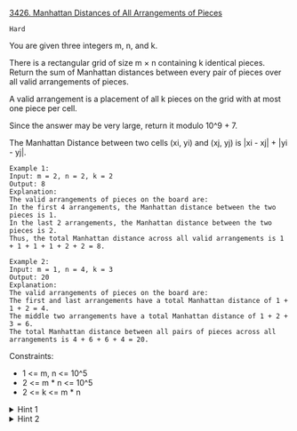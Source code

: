 [3426. Manhattan Distances of All Arrangements of Pieces](https://leetcode.com/problems/manhattan-distances-of-all-arrangements-of-pieces/)

`Hard`

You are given three integers m, n, and k.

There is a rectangular grid of size m × n containing k identical pieces. Return the sum of Manhattan distances between every pair of pieces over all valid arrangements of pieces.

A valid arrangement is a placement of all k pieces on the grid with at most one piece per cell.

Since the answer may be very large, return it modulo 10^9 + 7.

The Manhattan Distance between two cells (xi, yi) and (xj, yj) is |xi - xj| + |yi - yj|.

```
Example 1:
Input: m = 2, n = 2, k = 2
Output: 8
Explanation:
The valid arrangements of pieces on the board are:
In the first 4 arrangements, the Manhattan distance between the two pieces is 1.
In the last 2 arrangements, the Manhattan distance between the two pieces is 2.
Thus, the total Manhattan distance across all valid arrangements is 1 + 1 + 1 + 1 + 2 + 2 = 8.

Example 2:
Input: m = 1, n = 4, k = 3
Output: 20
Explanation:
The valid arrangements of pieces on the board are:
The first and last arrangements have a total Manhattan distance of 1 + 1 + 2 = 4.
The middle two arrangements have a total Manhattan distance of 1 + 2 + 3 = 6.
The total Manhattan distance between all pairs of pieces across all arrangements is 4 + 6 + 6 + 4 = 20.
```

Constraints:

- 1 <= m, n <= 10^5
- 2 <= m * n <= 10^5
- 2 <= k <= m * n

<details>
<summary>Hint 1</summary>

Fix two pieces in two specific locations and find the number of boards where this can happen.
</details>

<details>
<summary>Hint 2</summary>

A particular pair of positions will be counted exactly C(m * n - 2, k - 2) times. Calculate the total distance for all pairs of positions and multiply it with C(m * n - 2, k - 2).
</details>